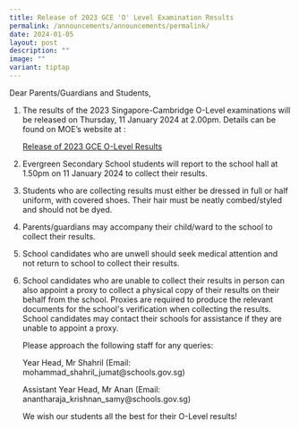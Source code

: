 ```yaml
---
title: Release of 2023 GCE 'O' Level Examination Results
permalink: /announcements/announcements/permalink/
date: 2024-01-05
layout: post
description: ""
image: ""
variant: tiptap
---
```

<p>Dear Parents/Guardians and Students,</p><ol data-tight="true" class="tight"><li><p>The results of the 2023 Singapore-Cambridge O-Level examinations will be released on Thursday, 11 January 2024 at 2.00pm. Details can be found on MOE’s website at :</p><p><a href="https://www.moe.gov.sg/news/press-releases/20240104-release-of-2023-singapore-cambridge-gce-o-level-examination-results-and-2024-joint-admissions-exercise#:~:text=My%20shortlisted%20(0)-,Release%20of%202023%20Singapore%2DCambridge%20GCE%20O%2DLevel%20Examination%20Results,and%202024%20Joint%20Admissions%20Exercise&amp;text=1.,11%20January%202024%2C%202.00pm." rel="noopener noreferrer nofollow" target="_blank">Release of 2023 GCE O-Level Results</a></p></li></ol><p></p><ol start="2" data-tight="true" class="tight"><li><p>Evergreen Secondary School students will&nbsp;report to the school hall at 1.50pm on 11 January 2024&nbsp;to collect their results.</p><p></p></li><li><p>Students who are collecting results must either be dressed in full or half uniform, with covered shoes. Their hair must be neatly combed/styled and should not be dyed.</p><p></p></li><li><p>Parents/guardians may accompany their child/ward to the school to collect their results.</p><p></p></li><li><p>School candidates who are unwell should seek medical attention and not return to school to collect their results.</p><p></p></li><li><p>School candidates who are unable to collect their results in person can also appoint a proxy to collect a physical copy of their results on their behalf from the school. Proxies are required to produce the relevant documents for the school's verification when collecting the results. School candidates may contact their schools for assistance if they are unable to appoint a proxy.</p><p></p><p>Please approach the following staff for any queries:</p><p>Year Head, Mr Shahril (Email: <a rel="noopener noreferrer nofollow" target="_blank">mohammad_shahril_jumat@schools.gov.sg</a>)</p><p>Assistant Year Head, Mr Anan (Email: <a rel="noopener noreferrer nofollow" target="_blank">anantharaja_krishnan_samy@schools.gov.sg</a>)</p><p></p><p>We wish our students all the best for their O-Level results!</p></li></ol><h2></h2><p></p><p>&nbsp;</p>